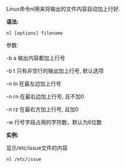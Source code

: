 Linux命令nl用来将输出的文件内容自动加上行好.

**语法:**

```
nl [options] filename
```

参数:

-b a 输出内容都加上行号

-b t 只有非空行的输出加上行号, 默认选项

-n ln 在最左边加上行号

-n rn 在最右边加上行号, 且不加0

-n rz 在最右方加上行号, 且加0

-w 行号字段占用的字符数，默认为6位数

**实例:**

显示/etc/issue文件的内容

```
nl /etc/issue
```

